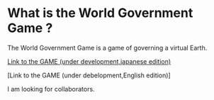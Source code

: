 # What is the World Government Game ?

The World Government Game is a game of governing a virtual Earth.

[Link to the GAME (under development,japanese edition)](http://153.127.39.194/a1/post_index.php)

[Link to the GAME (under debelopment,English edition)]

I am looking for collaborators.
 
